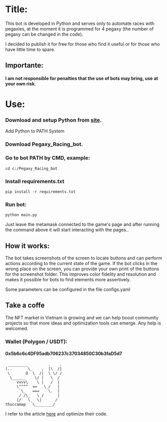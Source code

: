 # Title:

This bot is developed in Python and serves only to automate races with pegaxies, at the moment it is programmed for 4 pegaxy (the number of pegaxy can be changed in the code).

I decided to publish it for free for those who find it useful or for those who have little time to spare.

## Importante:

#### I am not responsible for penalties that the use of bots may bring, use at your own risk.

# Use:

### Download and setup Python from [site](https://www.python.org/downloads/).

Add Python to PATH System

### Download Pegaxy_Racing_bot.

### Go to bot PATH by CMD, example:

```
cd c:/Pegaxy_Racing_bot
```

### Install requirements.txt

```
pip install -r requirements.txt
```

### Run bot:

```
python main.py
```

Just leave the metamask connected to the game's page and after running the command above it will start interacting with the pages..

## How it works:

The bot takes screenshots of the screen to locate buttons and can perform actions according to the current state of the game. If the bot clicks in the wrong place on the screen, you can provide your own print of the buttons for the screenshot folder. This improves color fidelity and resolution and makes it possible for bots to find elements more assertively.

Some parameters can be configured in the file configs.yaml

## Take a coffe

The NFT market in Vietnam is growing and we can help boost community projects so that more ideas and optimization tools can emerge. Any help is welcomed.

### Wallet (Polygon / USDT):

#### 0x5b6c6c4DF95adb706237c37034850C30b3faD5d7



     _________         .    .
    (..       \_    ,  |\  /|
     \       O  \  /|  \ \/ /
      \______    \/ |   \  / 
         vvvv\    \ |   /  |
         \^^^^  ==   \_/   |
          `\_   ===    \.  |
          / /\_   \ /      |
         |/   \_  \|      /
    thuccamap   \________/ 




I refer to the article [here](https://github.com/GabrielZulian/pegaxy-racing-bot) and optimize their code.
